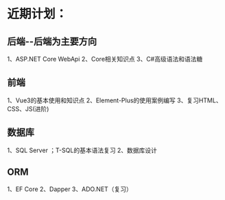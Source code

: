 # 近期计划：
## 后端--后端为主要方向
1、ASP.NET Core WebApi 
2、Core相关知识点
3、C#高级语法和语法糖
##  前端
1、Vue3的基本使用和知识点
2、Element-Plus的使用案例编写
3、复习HTML、CSS、JS(进阶)

## 数据库
1、SQL Server  ；T-SQL的基本语法复习
2、数据库设计

## ORM
1、EF Core
2、Dapper
3、ADO.NET（复习）

